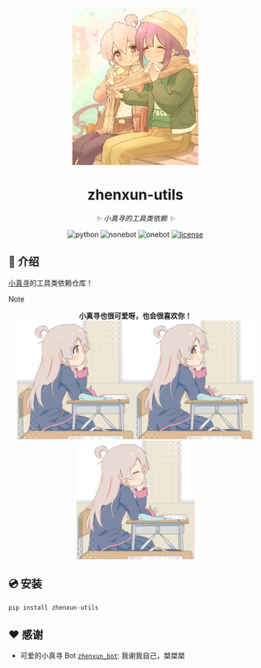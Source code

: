 <div align=center>

<img width="250" height="312" src="https://github.com/zhenxun-org/zhenxun-utils/blob/main/docs_image/tt.jpg"/>

</div>

<div align="center">

# zhenxun-utils

_✨ 小真寻的工具类依赖 ✨_

![python](https://img.shields.io/badge/python-v3.9%2B-blue)
![nonebot](https://img.shields.io/badge/nonebot-v2.1.3-yellow)
![onebot](https://img.shields.io/badge/onebot-v11-black)
[![license](https://img.shields.io/badge/license-AGPL3.0-FE7D37)](https://github.com/HibiKier/zhenxun_bot/blob/main/LICENSE)

</div>

## 📖 介绍

[小真寻](https://github.com/HibiKier/zhenxun_bot)的工具类依赖仓库！

> [!NOTE]
>
> <div align="center"><b>小真寻也很可爱呀，也会很喜欢你！</b></div>
>
> <div align="center"><img width="235" height="235" src="https://github.com/zhenxun-org/zhenxun-utils/blob/main/docs_image/tt3.png"/><img width="235" height="235" src="https://github.com/zhenxun-org/zhenxun-utils/blob/main/docs_image/tt1.png"/><img width="235" height="235" src="https://github.com/zhenxun-org/zhenxun-utils/blob/main/docs_image/tt2.png"/></div>

## 💿 安装

```python
pip install zhenxun-utils
```

## ❤ 感谢

- 可爱的小真寻 Bot [`zhenxun_bot`](https://github.com/HibiKier/zhenxun_bot): 我谢我自己，桀桀桀
